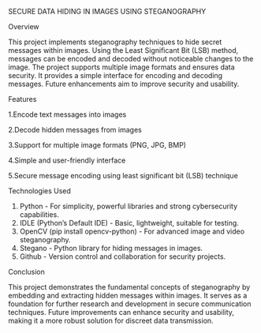 SECURE DATA HIDING IN IMAGES USING STEGANOGRAPHY

Overview

This project implements steganography techniques to hide secret messages within images. Using the Least Significant Bit (LSB) method, messages can be encoded and decoded without noticeable changes to the image. The project supports multiple image formats and ensures data security. It provides a simple interface for encoding and decoding messages. Future enhancements aim to improve security and usability.

Features

1.Encode text messages into images

2.Decode hidden messages from images

3.Support for multiple image formats (PNG, JPG, BMP)

4.Simple and user-friendly interface

5.Secure message encoding using least significant bit (LSB) technique

Technologies Used

1. Python - For simplicity, powerful libraries and strong cybersecurity capabilities.
2. IDLE (Python’s Default IDE) - Basic, lightweight, suitable for testing.
3. OpenCV  (pip install opencv-python) - For advanced image and video steganography.
4. Stegano -  Python library for hiding messages in images.
5. Github - Version control and collaboration for security projects.

Conclusion

This project demonstrates the fundamental concepts of steganography by embedding and extracting hidden messages within images. It serves as a foundation for further research and development in secure communication techniques. Future improvements can enhance security and usability, making it a more robust solution for discreet data transmission.

